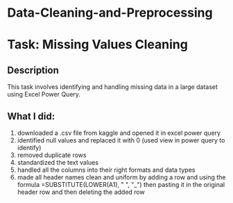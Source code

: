 # Data-Cleaning-and-Preprocessing
# Task: Missing Values Cleaning

## Description
This task involves identifying and handling missing data in a large dataset using Excel Power Query.

## What I did:
1. downloaded a .csv file from kaggle and opened it in excel power query
2. identified null values and replaced it with 0 (used view in power query to identify)
3. removed duplicate rows
4. standardized the text values
5. handled all the columns into their right formats and data types
6. made all header names clean and uniform by adding a row and using the formula =SUBSTITUTE(LOWER(A1), " ", "_") then pasting it in the original header row and then deleting the added row
